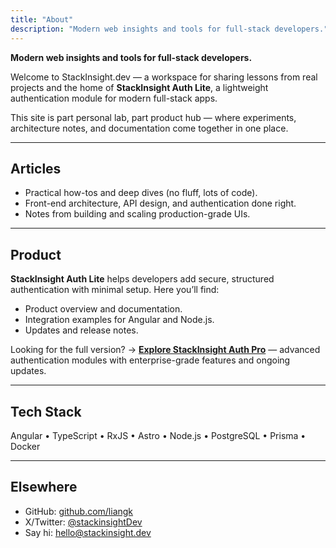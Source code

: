 ```yaml
---
title: "About"
description: "Modern web insights and tools for full-stack developers."
---
```


**Modern web insights and tools for full-stack developers.**

Welcome to StackInsight.dev — a workspace for sharing lessons from real projects and the home of **StackInsight Auth Lite**, a lightweight authentication module for modern full-stack apps.

This site is part personal lab, part product hub — where experiments, architecture notes, and documentation come together in one place.

---

## Articles

* Practical how-tos and deep dives (no fluff, lots of code).
* Front-end architecture, API design, and authentication done right.
* Notes from building and scaling production-grade UIs.

---

## Product

**StackInsight Auth Lite** helps developers add secure, structured authentication with minimal setup.
Here you’ll find:

* Product overview and documentation.
* Integration examples for Angular and Node.js.
* Updates and release notes.

Looking for the full version?
→ **[Explore StackInsight Auth Pro](https://stackinsight.app)** — advanced authentication modules with enterprise-grade features and ongoing updates.

---

## Tech Stack

Angular • TypeScript • RxJS • Astro • Node.js • PostgreSQL • Prisma • Docker

---

## Elsewhere

* GitHub: [github.com/liangk](https://github.com/liangk)
* X/Twitter: [@stackinsightDev](https://x.com/stackinsightDev)
* Say hi: [hello@stackinsight.dev](mailto:hello@stackinsight.dev)
